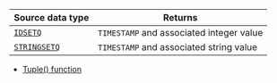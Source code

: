 | Source data type | Returns |
|---|---|
| [`IDSETQ`](/docs/sql-guide/data-types/data-type-set-setq) | `TIMESTAMP` and associated integer value |
| [`STRINGSETQ`](/docs/sql-guide/data-types/data-type-set-setq) | `TIMESTAMP` and associated string value |

* [Tuple() function](/docs/sql-guide/functions/function-tuple)

